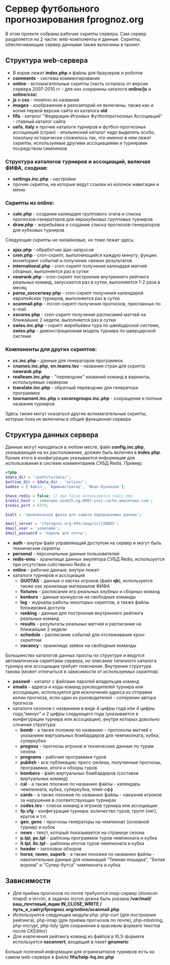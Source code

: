 # Сервер футбольного прогнозирования fprognoz.org
В этом проекте собраны рабочие скрипты сервера.
Сам сервер разделяется на 2 части: web-компоненты и данные.
Скрипты, обеспечивающие сервер данными также включены в проект.
## Структура web-сервера
* В корне лежат **index.php** и файлы для браузеров и роботов
* **comments** - система комментирования
* **online** - вспомагательные скрипты (часть осталась от версии сервера 2007-2010 гг - для них сохранены каталоги **online/js** и **online/css**)
* **js** и **css** - понятно из названий
* **images** - изображения в репозиторий не включены, также как и копия первой версии сайта из каталога **old**
* **fifa** - каталог "Федерации Игровых Футболпрогнозных Ассоциаций" - главный каталог сайта
* **uefa**, **italy** и прочие каталоги турниров и футбол-прогнозных ассоциаций (стран) - итальянский каталог надо выделить особо, покольку исторически сложилось так, что именно в нем лежат скрипты, используемые другими ассоциациями и турнирами посредством симлинков

### Структура каталогов турниров и ассоциаций, включая ФИФА, сходная:
* **settings.inc.php** - настройки
* прочие скрипты, на которые ведут ссылки из колонок навигации и меню

### Скрипты из **online**:
* **cale.php** - создание календаря группового этапа и списка прогнозов-генераторов для еврокубковых групповых турниров
* **draw.php** - жеребьёвка и создание списка прогнозов-генераторов для кубковых турниров

Следующие скрипты не онлайновые, но тоже лежат здесь:
* **ajax.php** - обработчик ajax-запросов
* **cron.php** - cron-скрипт, выполняющийся каждую минуту; фукции: мониторинг событий и получение свежих результатов
* **international.php** - cron-скрипт получения календаря матчей сборных, выполняется раз в сутки
* **newrank.php** - cron-скрипт построения внутреннего рейтинга реальных команд, запускается раз в сутки, выполняется 1-2 раза в месяц 
* **parse_soccerway.php** - cron-скрипт получения календарей европейских турниров, выполняется раз в сутки
* **scanmail.php** - incron-скрипт получения прогнозов, присланных по e-mail
* **xscores.php** - cron-скрипт получения расписаний матчей на ближайшие 2 недели, выполняется раз в сутки
* **swiss.inc.php** - скрипт жеребьёвки тура по швейцарской системе, **swiss.php** - демонстрационная модель турнира по шверцарской системе

### Компоненты для других скриптов:
* **cc.inc.php** - данные для генераторов программок
* **cnames.inc.php**, **en.teams.tsv** - названия стран для скрипта **newrank.php**
* **realteam.inc.php** - "переводчик" названий команд в варианты, используемые сервером  
* **translate.inc.php** - обратный переводчик для генератора программок 
* **tournament.inc.php** и **xscoregroups.inc.php** - сокращения и полные названия турниров 

Здесь также могут оказаться другие вспомагательные скрипты, которые пока не включены в общий функционал сервера

## Структура данных сервера
Данные могут находиться в любом месте, файл **config.inc.php**, указывающий на их расположение, должен быть включен в **index.php**.
Кроме этого в конфигурации указывается информация для использования в системе комментариев СУБД Redis.
Пример:
```php
<?php
$data_dir = '/path/to/data/';
$online_dir = $data_dir . 'online/';
$admin = ['Admin', 'Администратор', 'Иван Кузнецов'];

$have_redis = false; // при false используется redis_emu
$redis_host = 'somename.xoo62h.ng.0001.use2.cache.amazonaws.com';
$redis_port = 6379;

$salt = 'произвольная фраза для защиты передаваемых данных';

$mail_server = '{fprognoz.org:993/imap/ssl}INBOX';
$mail_user = 'somename';
$mail_password = 'пароль для почты';
```

* **auth** - внутри файл управляющий доступом на сервер и могут быть технические скрипты 
* **personal** - персональные данные пользователей
* **redis-emu** - хранилище данных эмулятора СУБД Redis, используется при отсутствии собственно Redis-а
* **online** - рабочие данные, внутри лежат:
* каталоги турниров и ассоциаций
  * **QUOTAS** - данные о квотах игроков (файл **qb**), используется также как хранилище материалов ФИФА
  * **fixtures** - расписание игр реальных клубных и сборных команд
  * **konkurs** - данные конкурсов на свободные команды
  * **log** - журналы работы некоторых скриптов, а также файлы блокировки доступа
  * **ranking** - данные для построения внутреннего рейтинга реальных команд
  * **results** - результаты реальных матчей и расписание на ближайшие 2 недели
  * **schedule** - расписание событий для отслеживание крон-скриптом
  * **vacancy** - хранилище заявок на свободные команды

Большинство каталогов данных просты по структуре и ведутся автоматически скриптами сервера, но описание типичного каталога турнира или ассоциации требует пояснения. Внутрення структура такова (может отличаться в зависимости от используемых скриптов):
* **passwd** - каталог с файлами паролей владельцев команд
* **emails** - адреса и коды команд руководителей турнира или ассоциации, используется для исключения адреса из отправки копии прогноза, если один из руководителей - сопереник автора прогноза
* каталоги сезонов с названием в виде 4 цифры года или 4 цифры года,"минус" и 2 цифры следующего года (указывается в конфигурации турнира или ассоциации), внутри которых довольно сложная структура:
  * **bomb** - а также похожие по названию - протоколы матчей с указанием виртуальных бомбардиров для чемпиолната, кубка, суперкубка
  * **prognoz** - прогнозы игроков и технические данные по турам сезона 
  * **programs** - рабочие программки туров
  * **publish** - все публикации: пресс-релизы, полученные прогнозы, программки, итоги и обзоры туров 
  * **bombers** - файл виртуальных бомбардиров (составов виртуальных команд)
  * **cal** - а также похожие по названию файлы - календарь чемпионата, кубка, суперкубка, плей-офф
  * **cards** - а также похожие по названию файлы - наказния игроков за нарушения в соответствующих турнирах
  * **codes.tsv** - список команд и игроков турнира или ассоциации
  * **fp.cfg** - конфигурация турнира: количество туров, групп (лиг), кругов и т.п.
  * **gen**, **genc** - прогнозы генераторы на чемпионат (основной турнир) и кубок
  * **news** - текст, который показывается на странице сезона
  * **p.tpl**, **pc.tpl** - шаблоны программок туров чемпионата и кубка
  * **it.tpl**, **itc.tpl** - шаблоны итогов туров чемпионата и кубка
  * **header** - заголовок обзоров
  * **horse**, **raven**, **superb** - а также похожие по названию файлы - накопительные данные для номинаций "Темная лошадка", "Белая ворона" и "Супер-бутса" чемпионата и кубка

## Зависимости
* Для приёма прогнозов по почте требуются imap-сервер (dovecot-imapd) и incron, в задачах incron дожна быть указана **/var/mail/ваш_почтовый_ящик IN_CLOSE_WRITE /путь_к_сайту/fprognoz.org/online/scanmail.php**
* Используются следующие модули php: php-curl (для построения рейтинга), php-imap (для приёма прогнозов по почте), php-mbstring, php-mcrypt, php-tidy (для сохранения в красивом формате текстов после CKEditor)
* Для извлечения рейтинга команд из файлов в XLS-формате используется **ssconvert**, входящий в пакет **gnumeric**

Больше полезной информации для огранизаторов турниров есть на самом web-сервере в файле **fifa/help-hq.inc.php**

